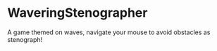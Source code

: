 # WaveringStenographer
A game themed on waves, navigate your mouse to avoid obstacles as stenograph!
